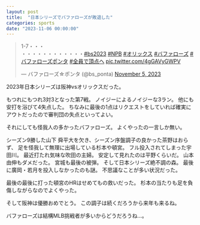 ```yaml
---
layout: post
title:  "日本シリーズでバファローズが敗退した"
categories: sports
date: "2023-11-06 00:00:00"
---
```


<blockquote class="twitter-tweet tw-align-center"><p lang="und" dir="ltr">1-7・・・<br>・・・・・・・・・・・・<a href="https://twitter.com/hashtag/bs2023?src=hash&amp;ref_src=twsrc%5Etfw">#bs2023</a> <a href="https://twitter.com/hashtag/NPB?src=hash&amp;ref_src=twsrc%5Etfw">#NPB</a> <a href="https://twitter.com/hashtag/%E3%82%AA%E3%83%AA%E3%83%83%E3%82%AF%E3%82%B9?src=hash&amp;ref_src=twsrc%5Etfw">#オリックス</a> <a href="https://twitter.com/hashtag/%E3%83%90%E3%83%95%E3%82%A1%E3%83%AD%E3%83%BC%E3%82%BA?src=hash&amp;ref_src=twsrc%5Etfw">#バファローズ</a> <a href="https://twitter.com/hashtag/%E3%83%90%E3%83%95%E3%82%A1%E3%83%AD%E3%83%BC%E3%82%BA%E3%83%9D%E3%83%B3%E3%82%BF?src=hash&amp;ref_src=twsrc%5Etfw">#バファローズポンタ</a> <a href="https://twitter.com/hashtag/%E5%85%A8%E5%93%A1%E3%81%A7%E9%A0%82%E7%82%B9%E3%81%B8?src=hash&amp;ref_src=twsrc%5Etfw">#全員で頂点へ</a> <a href="https://t.co/4gGAVyGWPV">pic.twitter.com/4gGAVyGWPV</a></p>&mdash; バファローズ☆ポンタ (@bs_ponta) <a href="https://twitter.com/bs_ponta/status/1721148690776346922?ref_src=twsrc%5Etfw">November 5, 2023</a></blockquote> <script async src="https://platform.twitter.com/widgets.js" charset="utf-8"></script>

2023年日本シリーズは阪神vsオリックスだった。

もつれにもつれ3対3となった第7戦。
ノイジーによるノイジーな3ラン。
他にも安打を浴びて4失点した。
ちなみに最後の1点はリクエストをしていれば確実にアウトだったので審判団の失点といってよい。

それにしても怪我人の多かったバファローズ。
よくやったの一言しか無い。

シーズン9勝した山下 舜平大を欠き、シーズン序盤調子の良かった茶野はおらず、
足を怪我して無理に出場している杉本や頓宮。
フル投入されてしまった宇田川。
最近打たれ気味な吹田の主婦。
安定して見れたのは平野くらいだ。
山本由伸もダメだった。
宮城も最後の被弾。
そして日本シリーズ絶不調の森。
最後に廣岡・若月を投入しなかったのも謎。
不思議なことが多い状況だった。

最後の最後に打った頓宮のHRはせめてもの救いだった。
杉本の当たりも足を負傷しながらなのでよくやった。

そして阪神は優勝おめでとう。
この調子は続くだろうから来年も来るね。

バファローズは結構MLB挑戦者が多いからどうだろうね...。

